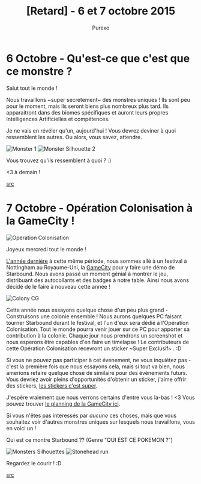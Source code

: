 ﻿---
layout: post
cover_alt: cover
categories:
- News
tags: []
title: "[Retard] - 6 et 7 octobre 2015"
cover: "/wp-content/uploads/2016/02/phoenix.jpg"
author: Purexo
---
# 6 Octobre - Qu'est-ce que c'est que ce monstre ?
Salut tout le monde !

Nous travaillons ~super secretement~ des monstres uniques ! Ils sont peu pour le moment, mais ils seront biens plus nombreux plus tard. Ils apparaitront dans des biomes spécifiques et auront leurs propres Intelligences Artificielles et compétences.

Je ne vais en révéler qu'un, aujourd'hui ! Vous devrez deviner à quoi ressemblent les autres. Ou alors, vous savez, attendre.

![Monster 1]({{site.asset_path.uploads}}/2016/03/monster1.gif)
![Monster Silhouette 2]({{site.asset_path.uploads}}/2016/03/monster_silhouettes2.png)

Vous trouvez qu'ils ressemblent à quoi ? :)

<3 à demain !

[src](http://playstarbound.com/6th-october-whos-that-starbound-monster/)

# 7 Octobre - Opération Colonisation à la GameCity !

![Operation Colonisation]({{site.asset_path.uploads}}/2016/03/operation_colonisation.png)

Joyeux mercredi tout le monde !

[L'année dernière](http://blog.chucklefish.org/catching-up/) à cette même période, nous sommes allé à un festival à Nottingham au Royaume-Uni, la [GameCity](http://gamecity.org/festival/) pour y faire une démo de Starbound. Nous avons passé un moment génial à montrer le jeu, distribuant des autocollants et des badges à notre table. Ainsi nous avons décidé de le faire à nouveau cette année !

![Colony CG]({{site.asset_path.uploads}}/2016/03/colony_gc.png)

Cette année nous essayons quelque chose d'un peu plus grand - Construisons une colonie ensemble ! Nous aurons quelques PC faisant tourner Starbound durant le festival, et l'un d'eux sera dédié à l'Opération Colonisation. Tout le monde pourra venir jouer sur ce PC pour apporter sa contribution à la colonie. Chaque jour nous prendrons un screenshot et nous esperons être capables d'en faire un timelapse ! Le contributeurs de cette Opération Colonisation recevront un sticker ~Super Exclusif~ . :D

Si vous ne pouvez pas participer à cet évenement, ne vous inquiétez pas - c'est la première fois que nous essayons cela, mais si tout va bien, nous amerions refaire quelque chose de similaire pour des événements futurs. Vous devriez avoir pleins d'opportunités d'obtenir un sticker, j'aime offrir des stickers, [les stickers c'est super](https://youtu.be/R8XuwDARDEg?t=71).

J'espère vraiement que nous verrons certains d'entre vous la-bas ! <3 Vous pouvez trouver [le planning de la GameCity ici](http://gamecity.org/festival/schedule/).

Si vous n'êtes pas interessés par *aucune* ces choses, mais que vous souhaitez voir d'autres monstres uniques sur lesquels nous travaillons, vous en voici un !

Qui est ce montre Starbound ?? (Genre "QUI EST CE POKEMON ?")

![Monsters Silhouettes]({{site.asset_path.uploads}}/2016/03/monster_silhouettes2gif.gif)
![Stonehead run]({{site.asset_path.uploads}}/2016/03/stonehead_run.gif)

Regardez le courir ! :D

[src](http://playstarbound.com/7th-october-operation-colonisation-at-gamecity/)
